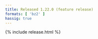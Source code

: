 ```yaml
---
title: Released 1.22.0 (feature release)
formats: [ 'bz2' ]
hassig: true
---
```

{% include release.html %}

